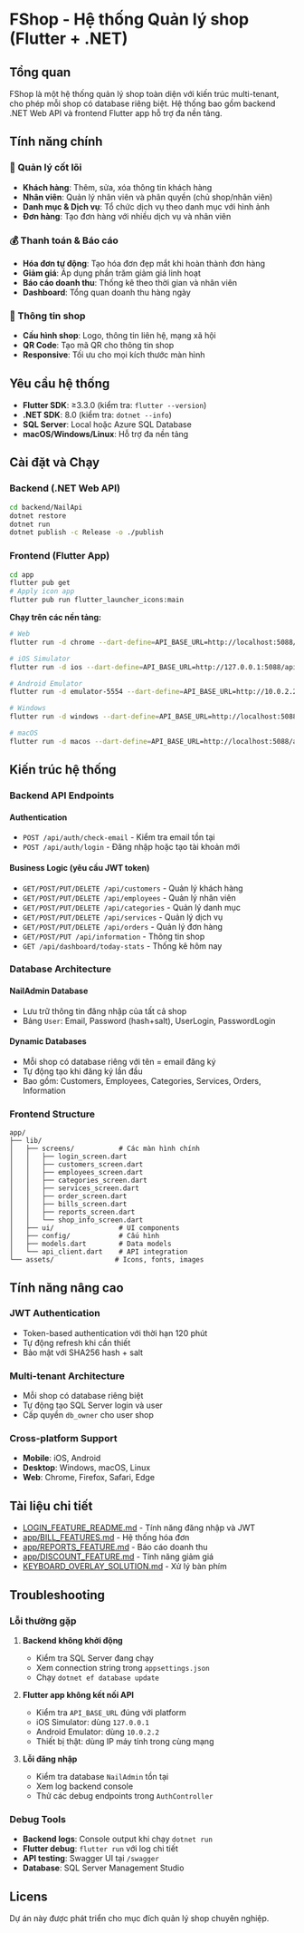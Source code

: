 # FShop - Hệ thống Quản lý shop (Flutter + .NET)

## Tổng quan

FShop là một hệ thống quản lý shop toàn diện với kiến trúc multi-tenant, cho phép mỗi shop có database riêng biệt. Hệ thống bao gồm backend .NET Web API và frontend Flutter app hỗ trợ đa nền tảng.

## Tính năng chính

### 🎯 Quản lý cốt lõi

- **Khách hàng**: Thêm, sửa, xóa thông tin khách hàng
- **Nhân viên**: Quản lý nhân viên và phân quyền (chủ shop/nhân viên)
- **Danh mục & Dịch vụ**: Tổ chức dịch vụ theo danh mục với hình ảnh
- **Đơn hàng**: Tạo đơn hàng với nhiều dịch vụ và nhân viên

### 💰 Thanh toán & Báo cáo

- **Hóa đơn tự động**: Tạo hóa đơn đẹp mắt khi hoàn thành đơn hàng
- **Giảm giá**: Áp dụng phần trăm giảm giá linh hoạt
- **Báo cáo doanh thu**: Thống kê theo thời gian và nhân viên
- **Dashboard**: Tổng quan doanh thu hàng ngày

### 🏪 Thông tin shop

- **Cấu hình shop**: Logo, thông tin liên hệ, mạng xã hội
- **QR Code**: Tạo mã QR cho thông tin shop
- **Responsive**: Tối ưu cho mọi kích thước màn hình

## Yêu cầu hệ thống

- **Flutter SDK**: ≥3.3.0 (kiểm tra: `flutter --version`)
- **.NET SDK**: 8.0 (kiểm tra: `dotnet --info`)
- **SQL Server**: Local hoặc Azure SQL Database
- **macOS/Windows/Linux**: Hỗ trợ đa nền tảng

## Cài đặt và Chạy

### Backend (.NET Web API)

```bash
cd backend/NailApi
dotnet restore
dotnet run
dotnet publish -c Release -o ./publish
```

### Frontend (Flutter App)

```bash
cd app
flutter pub get
# Apply icon app
flutter pub run flutter_launcher_icons:main
```

**Chạy trên các nền tảng:**

```bash
# Web
flutter run -d chrome --dart-define=API_BASE_URL=http://localhost:5088/api

# iOS Simulator
flutter run -d ios --dart-define=API_BASE_URL=http://127.0.0.1:5088/api

# Android Emulator
flutter run -d emulator-5554 --dart-define=API_BASE_URL=http://10.0.2.2:5088/api

# Windows
flutter run -d windows --dart-define=API_BASE_URL=http://localhost:5088/api

# macOS
flutter run -d macos --dart-define=API_BASE_URL=http://localhost:5088/api
```

## Kiến trúc hệ thống

### Backend API Endpoints

#### Authentication

- `POST /api/auth/check-email` - Kiểm tra email tồn tại
- `POST /api/auth/login` - Đăng nhập hoặc tạo tài khoản mới

#### Business Logic (yêu cầu JWT token)

- `GET/POST/PUT/DELETE /api/customers` - Quản lý khách hàng
- `GET/POST/PUT/DELETE /api/employees` - Quản lý nhân viên
- `GET/POST/PUT/DELETE /api/categories` - Quản lý danh mục
- `GET/POST/PUT/DELETE /api/services` - Quản lý dịch vụ
- `GET/POST/PUT/DELETE /api/orders` - Quản lý đơn hàng
- `GET/POST/PUT /api/information` - Thông tin shop
- `GET /api/dashboard/today-stats` - Thống kê hôm nay

### Database Architecture

#### NailAdmin Database

- Lưu trữ thông tin đăng nhập của tất cả shop
- Bảng `User`: Email, Password (hash+salt), UserLogin, PasswordLogin

#### Dynamic Databases

- Mỗi shop có database riêng với tên = email đăng ký
- Tự động tạo khi đăng ký lần đầu
- Bao gồm: Customers, Employees, Categories, Services, Orders, Information

### Frontend Structure

```
app/
├── lib/
│   ├── screens/           # Các màn hình chính
│   │   ├── login_screen.dart
│   │   ├── customers_screen.dart
│   │   ├── employees_screen.dart
│   │   ├── categories_screen.dart
│   │   ├── services_screen.dart
│   │   ├── order_screen.dart
│   │   ├── bills_screen.dart
│   │   ├── reports_screen.dart
│   │   └── shop_info_screen.dart
│   ├── ui/                # UI components
│   ├── config/            # Cấu hình
│   ├── models.dart        # Data models
│   └── api_client.dart    # API integration
└── assets/               # Icons, fonts, images
```

## Tính năng nâng cao

### JWT Authentication

- Token-based authentication với thời hạn 120 phút
- Tự động refresh khi cần thiết
- Bảo mật với SHA256 hash + salt

### Multi-tenant Architecture

- Mỗi shop có database riêng biệt
- Tự động tạo SQL Server login và user
- Cấp quyền `db_owner` cho user shop

### Cross-platform Support

- **Mobile**: iOS, Android
- **Desktop**: Windows, macOS, Linux
- **Web**: Chrome, Firefox, Safari, Edge

## Tài liệu chi tiết

- [LOGIN_FEATURE_README.md](LOGIN_FEATURE_README.md) - Tính năng đăng nhập và JWT
- [app/BILL_FEATURES.md](app/BILL_FEATURES.md) - Hệ thống hóa đơn
- [app/REPORTS_FEATURE.md](app/REPORTS_FEATURE.md) - Báo cáo doanh thu
- [app/DISCOUNT_FEATURE.md](app/DISCOUNT_FEATURE.md) - Tính năng giảm giá
- [KEYBOARD_OVERLAY_SOLUTION.md](KEYBOARD_OVERLAY_SOLUTION.md) - Xử lý bàn phím

## Troubleshooting

### Lỗi thường gặp

1. **Backend không khởi động**

   - Kiểm tra SQL Server đang chạy
   - Xem connection string trong `appsettings.json`
   - Chạy `dotnet ef database update`

2. **Flutter app không kết nối API**

   - Kiểm tra `API_BASE_URL` đúng với platform
   - iOS Simulator: dùng `127.0.0.1`
   - Android Emulator: dùng `10.0.2.2`
   - Thiết bị thật: dùng IP máy tính trong cùng mạng

3. **Lỗi đăng nhập**
   - Kiểm tra database `NailAdmin` tồn tại
   - Xem log backend console
   - Thử các debug endpoints trong `AuthController`

### Debug Tools

- **Backend logs**: Console output khi chạy `dotnet run`
- **Flutter debug**: `flutter run` với log chi tiết
- **API testing**: Swagger UI tại `/swagger`
- **Database**: SQL Server Management Studio

## Licens

Dự án này được phát triển cho mục đích quản lý shop chuyên nghiệp.
